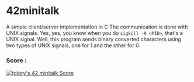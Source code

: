 # 42minitalk
A simple client/server implementation in C
The communication is done with UNIX signals. Yes, yes, you know when you do `sigkill -9 <PID>`, that's a UNIX signal. Well, this program sends binary converted characters using two types of UNIX signals, one for 1 and the other for 0.

### Score :
[![tglory's 42 minitalk Score](https://badge42.vercel.app/api/v2/cl1lnya4f000609mhs5b44u13/project/2408764)](https://github.com/JaeSeoKim/badge42)
